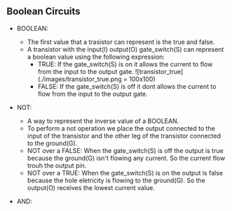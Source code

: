 ## Boolean Circuits

- BOOLEAN:
    - The first value that a trasistor can represent is the true and false.
    - A transistor with the input(I) output(O) gate_switch(S) can represent a boolean value using the following expression:
        - TRUE: If the gate_switch(S) is on it allows the current to flow from the input to the output gate.
        ![transistor_true](./images/transistor_true.png = 100x100)
        - FALSE: If the gate_switch(S) is off it dont allows the current to flow from the input to the output gate.

- NOT:
    - A way to represent the inverse value of a BOOLEAN.
    - To perform a not operation we place the output connected to the input of the transistor and the other leg of the
      transistor connected to the ground(G).
    - NOT over a FALSE: When the gate_switch(S) is off the output is true because the ground(G) isn't flowing any current.
      So the current flow trouh the output pin.
    - NOT over a TRUE: When the gate_switch(S) is on the output is false because the hole eletricity is flowing to the ground(G).
      So the output(O) receives the lowest current value.


- AND: 
    
